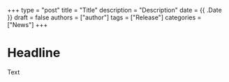 +++
type = "post"
title = "Title"
description = "Description"
date = {{ .Date }}
draft = false
authors = ["author"]
tags = ["Release"]
categories = ["News"]
+++

# Headline
Text
